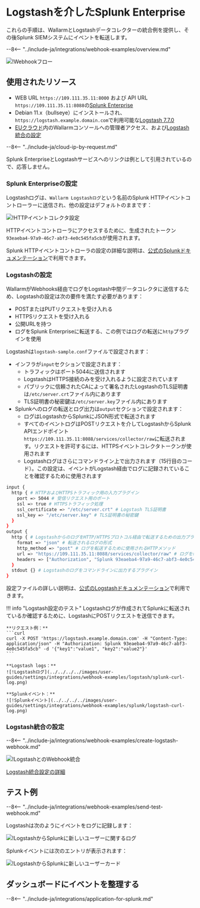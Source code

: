 [splunk-dashboard-by-wallarm-img]: ../../../../images/user-guides/settings/integrations/splunk-dashboard-by-wallarm.png

# Logstashを介したSplunk Enterprise

これらの手順は、WallarmとLogstashデータコレクターの統合例を提供し、その後Splunk SIEMシステムにイベントを転送します。

--8<-- "../include-ja/integrations/webhook-examples/overview.md"

![!Webhookフロー](../../../../images/user-guides/settings/integrations/webhook-examples/logstash/splunk-scheme.png)

## 使用されたリソース

* WEB URL `https://109.111.35.11:8000` および API URL `https://109.111.35.11:8088`の[Splunk Enterprise](#splunk-enterprise-configuration)
* Debian 11.x（bullseye）にインストールされ、`https://logstash.example.domain.com`で利用可能な[Logstash 7.7.0](#logstash-configuration)
* [EUクラウド](https://my.wallarm.com)内のWallarmコンソールへの管理者アクセス、および[Logstash統合の設定](#configuration-of-logstash-integration)

--8<-- "../include-ja/cloud-ip-by-request.md"

Splunk EnterpriseとLogstashサービスへのリンクは例として引用されているので、応答しません。

### Splunk Enterpriseの設定

Logstashログは、`Wallarm Logstashログ`という名前のSplunk HTTPイベントコントローラーに送信され、他の設定はデフォルトのままです：

![!HTTPイベントコレクタ設定](../../../../images/user-guides/settings/integrations/webhook-examples/splunk/logstash-setup.png)

HTTPイベントコントローラにアクセスするために、生成されたトークン`93eaeba4-97a9-46c7-abf3-4e0c545fa5cb`が使用されます。

Splunk HTTPイベントコントローラの設定の詳細な説明は、[公式のSplunkドキュメンテーション](https://docs.splunk.com/Documentation/Splunk/8.0.5/Data/UsetheHTTPEventCollector)で利用できます。

### Logstashの設定

WallarmがWebhooks経由でログをLogstash中間データコレクタに送信するため、Logstashの設定は次の要件を満たす必要があります：

* POSTまたはPUTリクエストを受け入れる
* HTTPSリクエストを受け入れる
* 公開URLを持つ
* ログをSplunk Enterpriseに転送する、この例ではログの転送に`http`プラグインを使用

Logstashは`logstash-sample.conf`ファイルで設定されます：

* インフラが`input`セクションで設定されます：
    * トラフィックはポート5044に送信されます
    * LogstashはHTTPS接続のみを受け入れるように設定されています
    * パブリックに信頼されたCAによって署名されたLogstashのTLS証明書は`/etc/server.crt`ファイル内にあります
    * TLS証明書の秘密鍵は`/etc/server.key`ファイル内にあります
* Splunkへのログの転送とログ出力は`output`セクションで設定されます：
    * ログはLogstashからSplunkにJSON形式で転送されます
    * すべてのイベントログはPOSTリクエストを介してLogstashからSplunk APIエンドポイント`https://109.111.35.11:8088/services/collector/raw`に転送されます。リクエストを許可するには、HTTPSイベントコレクタトークンが使用されます
    * Logstashログはさらにコマンドライン上で出力されます（15行目のコード）。この設定は、イベントがLogstash経由でログに記録されていることを確認するために使用されます

```bash linenums="1"
input {
  http { # HTTPおよびHTTPSトラフィック用の入力プラグイン
    port => 5044 # 受信リクエスト用のポート
    ssl => true # HTTPSトラフィック処理
    ssl_certificate => "/etc/server.crt" # Logstash TLS証明書
    ssl_key => "/etc/server.key" # TLS証明書の秘密鍵
  }
}
output {
  http { # LogstashからのログをHTTP/HTTPSプロトコル経由で転送するための出力プラグイン
    format => "json" # 転送されるログの形式
    http_method => "post" # ログを転送するために使用されるHTTPメソッド
    url => "https://109.111.35.11:8088/services/collector/raw" # ログを転送するエンドポイント
    headers => ["Authorization", "Splunk 93eaeba4-97a9-46c7-abf3-4e0c545fa5cb"] # リクエストを許可するためのHTTPヘッダー
  }
  stdout {} # Logstashのログをコマンドラインに出力するプラグイン
}
```

設定ファイルの詳しい説明は、[公式のLogstashドキュメンテーション](https://www.elastic.co/guide/en/logstash/current/configuration-file-structure.html)で利用できます。

!!! info "Logstash設定のテスト"
    Logstashログが作成されてSplunkに転送されているか確認するために、LogstashにPOSTリクエストを送信できます。

    **リクエスト例：**
    ```curl
    curl -X POST 'https://logstash.example.domain.com' -H "Content-Type: application/json" -H "Authorization: Splunk 93eaeba4-97a9-46c7-abf3-4e0c545fa5cb" -d '{"key1":"value1", "key2":"value2"}'
    ```

    **Logstash logs：**
    ![!Logstashログ](../../../../images/user-guides/settings/integrations/webhook-examples/logstash/splunk-curl-log.png)

    **Splunkイベント：**
    ![!Splunkイベント](../../../../images/user-guides/settings/integrations/webhook-examples/splunk/logstash-curl-log.png)    

### Logstash統合の設定

--8<-- "../include-ja/integrations/webhook-examples/create-logstash-webhook.md"

![!LogstashとのWebhook統合](../../../../images/user-guides/settings/integrations/add-logstash-integration.png)

[Logstash統合設定の詳細](../logstash.md)

## テスト例

--8<-- "../include-ja/integrations/webhook-examples/send-test-webhook.md"

Logstashは次のようにイベントをログに記録します：

![!LogstashからSplunkに新しいユーザーに関するログ](../../../../images/user-guides/settings/integrations/webhook-examples/logstash/splunk-user-log.png)

Splunkイベントには次のエントリが表示されます：

![!LogstashからSplunkに新しいユーザーカード](../../../../images/user-guides/settings/integrations/webhook-examples/splunk/logstash-user.png)

## ダッシュボードにイベントを整理する

--8<-- "../include-ja/integrations/application-for-splunk.md"
